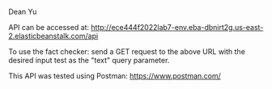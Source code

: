 Dean Yu

API can be accessed at: http://ece444f2022lab7-env.eba-dbnirt2g.us-east-2.elasticbeanstalk.com/api

To use the fact checker: send a GET request to the above URL with the desired input test as the "text" query parameter.

This API was tested using Postman: https://www.postman.com/
